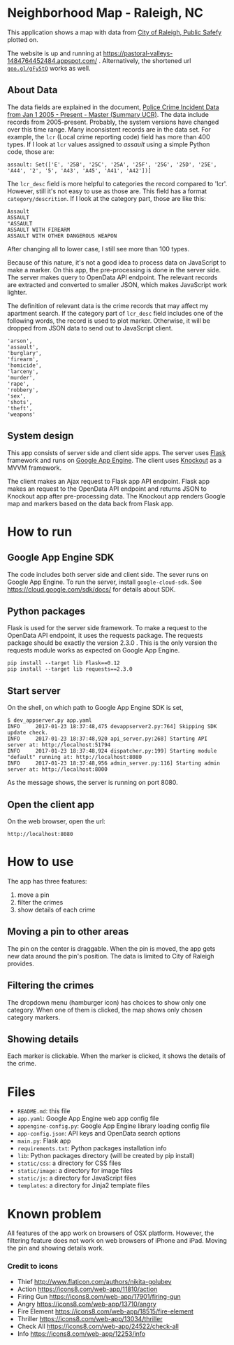 # Neighborhood Map - Raleigh, NC

This application shows a map with data from
[City of Raleigh, Public Safefy](https://data.raleighnc.gov/category/public-safety)
plotted on.

The website is up and running at <https://pastoral-valleys-1484764452484.appspot.com/> .
Alternatively, the shortened url [`goo.gl/gFy5tQ`](https://goo.gl/gFy5tQ) works as well.


## About Data

The data fields are explained in the document, [Police Crime Incident Data from Jan 1 2005 - Present - Master (Summary UCR)](https://dev.socrata.com/foundry/data.raleighnc.gov/emea-ai2t).
The data include records from 2005-present. Probably, the system versions have changed over
this time range. Many inconsistent records are in the data set.
For example, the `lcr` (Local crime reporting code) field has more than 400 types.
If I look at `lcr` values assigned to *assault* using a simple Python code, those are:

```
assault: Set(['E', '25B', '25C', '25A', '25F', '25G', '25D', '25E', 'A44', '2', '5', 'A43', 'A45', 'A41', 'A42'])]
```

The `lcr_desc` field is more helpful to categories the record compared to 'lcr'.
However, still it's not easy to use as those are.
This field has a format `category/descrition`. If I look at the category part,
those are like this:

```
Assault
ASSAULT
"ASSAULT
ASSAULT WITH FIREARM
ASSAULT WITH OTHER DANGEROUS WEAPON
```

After changing all to lower case, I still see more than 100 types.


Because of this nature, it's not a good idea to process data on JavaScript to make a marker.
On this app, the pre-processing is done in the server side.
The server makes query to OpenData API endpoint. The relevant records are extracted and
converted to smaller JSON, which makes JavaScript work lighter.

The definition of relevant data is the crime records that may affect my apartment search.
If the category part of `lcr_desc` field includes one of the following words, the record
is used to plot marker. Otherwise, it will be dropped from JSON data to send out to JavaScript client.

```
'arson',
'assault',
'burglary',
'firearm',
'homicide',
'larceny',
'murder',
'rape',
'robbery',
'sex',
'shots',
'theft',
'weapons'
```


## System design

This app consists of server side and client side apps.
The server uses [Flask](http://flask.pocoo.org/) framework and
runs on [Google App Engine](https://cloud.google.com/appengine/).
The client uses [Knockout](http://knockoutjs.com/index.html) as a MVVM framework.


The client makes an Ajax request to Flask app API endpoint.
Flask app makes an request to the OpenData API endpoint and returns JSON to Knockout app
after pre-processing data.
The Knockout app renders Google map and markers based on the data back from Flask app.



# How to run

## Google App Engine SDK

The code includes both server side and client side. The sever runs on
Google App Engine. To run the server, install `google-cloud-sdk`.
See <https://cloud.google.com/sdk/docs/> for details about SDK.

## Python packages

Flask is used for the server side framework. To make a request to the OpenData API endpoint,
it uses the requests package. The requests package should be exactly the version 2.3.0 .
This is the only version the requests module works as expected on Google App Engine.


```
pip install --target lib Flask==0.12
pip install --target lib requests==2.3.0
```


## Start server

On the shell, on which path to Google App Engine SDK is set,

```
$ dev_appserver.py app.yaml
INFO     2017-01-23 18:37:48,475 devappserver2.py:764] Skipping SDK update check.
INFO     2017-01-23 18:37:48,920 api_server.py:268] Starting API server at: http://localhost:51794
INFO     2017-01-23 18:37:48,924 dispatcher.py:199] Starting module "default" running at: http://localhost:8080
INFO     2017-01-23 18:37:48,956 admin_server.py:116] Starting admin server at: http://localhost:8000
```

As the message shows, the server is running on port 8080.


## Open the client app

On the web browser, open the url:

```
http://localhost:8080
```


# How to use


The app has three features:

1. move a pin
2. filter the crimes
3. show details of each crime

## Moving a pin to other areas

The pin on the center is draggable. When the pin is moved, the app gets new data around the
pin's position. The data is limited to City of Raleigh provides.

## Filtering the crimes

The dropdown menu (hamburger icon) has choices to show only one category.
When one of them is clicked, the map shows only chosen category markers.

## Showing details

Each marker is clickable. When the marker is clicked, it shows the details of the crime.


# Files

- `README.md`: this file
- `app.yaml`: Google App Engine web app config file
- `appengine-config.py`: Google App Engine library loading config file
- `app-config.json`: API keys and OpenData search options
- `main.py`: Flask app
- `requirements.txt`: Python packages installation info
- `lib`: Python packages directory (will be created by pip install)
- `static/css`: a directory for CSS files
- `static/image`: a directory for image files
- `static/js`: a directory for JavaScript files
- `templates`: a directory for Jinja2 template files


# Known problem

All features of the app work on browsers of OSX platform.
However, the filtering feature does not work on web browsers of iPhone and iPad.
Moving the pin and showing details work.


### Credit to icons

- Thief
    <http://www.flaticon.com/authors/nikita-golubev>
- Action
    <https://icons8.com/web-app/11810/action>
- Firing Gun
    <https://icons8.com/web-app/17901/firing-gun>
- Angry
    <https://icons8.com/web-app/13710/angry>
- Fire Element
    <https://icons8.com/web-app/18515/fire-element>
- Thriller
    <https://icons8.com/web-app/13034/thriller>
- Check All
    <https://icons8.com/web-app/24522/check-all>
- Info
    <https://icons8.com/web-app/12253/info>
